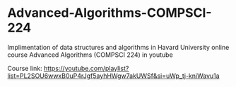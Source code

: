 # Advanced-Algorithms-COMPSCI-224
Implimentation of data structures and algorithms in Havard University online course Advanced Algorithms (COMPSCI 224) in youtube

Course link: https://youtube.com/playlist?list=PL2SOU6wwxB0uP4rJgf5ayhHWgw7akUWSf&si=uWp_tj-kniWavu1a
